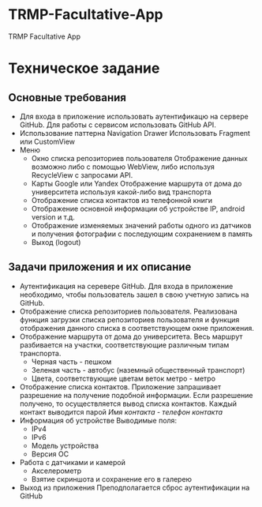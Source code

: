 # TRMP-Facultative-App
TRMP Facultative App

# Техническое задание

## Основные требования

- Для входа в приложение использовать аутентификацю на сервере GitHub.
  Для работы с сервисом использовать GitHub API.
- Использование паттерна Navigation Drawer
  Использовать Fragment или CustomView
- Меню
  - Окно списка репозиториев пользователя
    Отображение данных возможно либо с помощью WebView, либо используя RecycleView с запросами API.
  - Карты Google или Yandex
    Отображение маршрута от дома до университета используя какой-либо вид транспорта
  - Отображение списка контактов из телефонной книги
  - Отображение основной информации об устройстве
    IP, android version и т.д.
  - Отображение изменяемых значений работы одного из датчиков и получения фотографии с последующим сохранением в память
  - Выход (logout)
  
## Задачи приложения и их описание

- Аутентификация на серевере GitHub.
  Для входа в приложение необходимо, чтобы пользователь зашел в свою учетную запись на GitHub.
- Отображение списка репозиториев пользователя.
  Реализована функция загрузки списка репозиториев пользователя и функция отображения данного списка в соответствующем окне приложения.
- Отображение маршрута от дома до университета.
  Весь маршрут разбивается на участки, соответствующие различным типам транспорта. 
  - Черная часть - пешком
  - Зеленая часть - автобус (наземный общественный транспорт)
  - Цвета, соответствующие цветам веток метро - метро
- Отображение списка контактов.
  Приложение запрашивает разрешение на получение подобной информации.
  Если разрешение получено, то осуществляется вывод списка контактов.
  Каждый контакт выводится парой *Имя контакта - телефон контакта*
- Информация об устройстве
  Выводимые поля:
  - IPv4
  - IPv6
  - Модель устройства
  - Версия ОС
- Работа с датчиками и камерой
  - Акселерометр
  - Взятие скриншота и сохранение его в галерею
- Выход из приложения
  Преподполагается сброс аутентификации на GitHub
